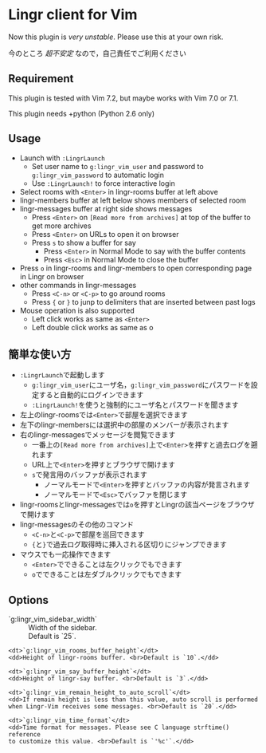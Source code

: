 # Lingr client for Vim
Now this plugin is *very unstable*. Please use this at your own risk.

今のところ *超不安定* なので，自己責任でご利用ください

## Requirement
This plugin is tested with Vim 7.2, but maybe works with Vim 7.0 or 7.1.

This plugin needs +python (Python 2.6 only)

## Usage
* Launch with `:LingrLaunch`
  * Set user name to `g:lingr_vim_user` and password to `g:lingr_vim_password` to automatic login
  * Use `:LingrLaunch!` to force interactive login
* Select rooms with `<Enter>` in lingr-rooms buffer at left above
* lingr-members buffer at left below shows members of selected room
* lingr-messages buffer at right side shows messages
  * Press `<Enter>` on `[Read more from archives]` at top of the buffer
    to get more archives
  * Press `<Enter>` on URLs to open it on browser
  * Press `s` to show a buffer for say
    * Press `<Enter>` in Normal Mode to say with the buffer contents
    * Press `<Esc>` in Normal Mode to close the buffer
* Press `o` in lingr-rooms and lingr-members to open corresponding page
  in Lingr on browser
* other commands in lingr-messages
  * Press `<C-n>` or `<C-p>` to go around rooms
  * Press `{` or `}` to junp to delimiters that are inserted between past logs
* Mouse operation is also supported
  * Left click works as same as `<Enter>`
  * Left double click works as same as o

## 簡単な使い方
* `:LingrLaunch`で起動します
  * `g:lingr_vim_user`にユーザ名，`g:lingr_vim_password`にパスワードを設定すると自動的にログインできます
  * `:LingrLaunch!`を使うと強制的にユーザ名とパスワードを聞きます
* 左上のlingr-roomsでは`<Enter>`で部屋を選択できます
* 左下のlingr-membersには選択中の部屋のメンバーが表示されます
* 右のlingr-messagesでメッセージを閲覧できます
  * 一番上の`[Read more from archives]`上で`<Enter>`を押すと過去ログを遡れます
  * URL上で`<Enter>`を押すとブラウザで開けます
  * `s`で発言用のバッファが表示されます
    * ノーマルモードで`<Enter>`を押すとバッファの内容が発言されます
    * ノーマルモードで`<Esc>`でバッファを閉じます
* lingr-roomsとlingr-messagesでは`o`を押すとLingrの該当ページをブラウザで開けます
* lingr-messagesのその他のコマンド
  * `<C-n>`と`<C-p>`で部屋を巡回できます
  * `{`と`}`で過去ログ取得時に挿入される区切りにジャンプできます
* マウスでも一応操作できます
  * `<Enter>`でできることは左クリックでもできます
  * `o`でできることは左ダブルクリックでもできます

## Options
<dl>
    <dt>`g:lingr_vim_sidebar_width`</dt>
    <dd>Width of the sidebar. <br>Default is `25`.</dd>

    <dt>`g:lingr_vim_rooms_buffer_height`</dt>
    <dd>Height of lingr-rooms buffer. <br>Default is `10`.</dd>

    <dt>`g:lingr_vim_say_buffer_height`</dt>
    <dd>Height of lingr-say buffer. <br>Default is `3`.</dd>

    <dt>`g:lingr_vim_remain_height_to_auto_scroll`</dt>
    <dd>If remain height is less than this value, auto scroll is performed
    when Lingr-Vim receives some messages. <br>Default is `20`.</dd>

    <dt>`g:lingr_vim_time_format`</dt>
    <dd>Time format for messages. Please see C language strftime() reference
    to customize this value. <br>Default is `'%c'`.</dd>
</dl>
